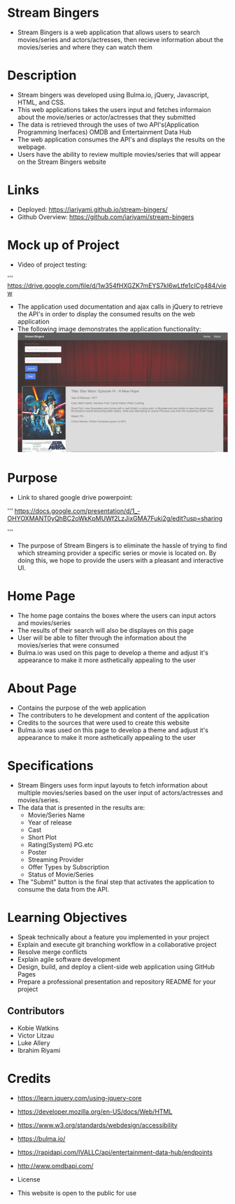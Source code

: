 # Stream Bingers

- Stream Bingers is a web application that allows users to search movies/series and actors/actresses, then recieve information about the movies/series and where they can watch them

# Description

- Stream bingers was developed using Bulma.io, jQuery, Javascript, HTML, and CSS.
- This web applications takes the users input and fetches informaion about the movie/series or actor/actresses that they submitted
- The data is retrieved through the uses of two API's(Application Programming Inerfaces) OMDB and Entertainment Data Hub
- The web application consumes the API's and displays the results on the webpage.
- Users have the ability to review multiple movies/series that will appear on the Stream Bingers website

# Links

- Deployed: https://iariyami.github.io/stream-bingers/
- Github Overview: https://github.com/iariyami/stream-bingers

# Mock up of Project

- Video of project testing:

''' https://drive.google.com/file/d/1w354fHXGZK7mEYS7kI6wLtfe1cICg484/view

- The application used documentation and ajax calls in jQuery to retrieve the API's in order to display the consumed results on the web application
- The following image demonstrates the application functionality:
  ![](images/streamBingersScreen.png)

# Purpose

- Link to shared google drive powerpoint:

'''
https://docs.google.com/presentation/d/1_-OHYOXMANT0yQhBC2oWkKpMUWf2LzJixGMA7Fuki2g/edit?usp=sharing

'''

- The purpose of Stream Bingers is to eliminate the hassle of trying to find which streaming provider a specific series or movie is located on. By doing this, we hope to provide the users with a pleasant and interactive UI.

# Home Page

- The home page contains the boxes where the users can input actors and movies/series
- The results of their search will also be displayes on this page
- User will be able to filter through the information about the movies/series that were consumed
- Bulma.io was used on this page to develop a theme and adjust it's appearance to make it more asthetically appealing to the user

# About Page

- Contains the purpose of the web application
- The contributers to he development and content of the application
- Credits to the sources that were used to create this website
- Bulma.io was used on this page to develop a theme and adjust it's appearance to make it more asthetically appealing to the user

# Specifications

- Stream Bingers uses form input layouts to fetch information about multiple movies/series based on the user input of actors/actresses and movies/series.
- The data that is presented in the results are:
  - Movie/Series Name
  - Year of release
  - Cast
  - Short Plot
  - Rating(System) PG.etc
  - Poster
  - Streaming Provider
  - Offer Types by Subscription
  - Status of Movie/Series
- The "Submit" button is the final step that activates the application to consume the data from the API.

# Learning Objectives

- Speak technically about a feature you implemented in your project
- Explain and execute git branching workflow in a collaborative project
- Resolve merge conflicts
- Explain agile software development
- Design, build, and deploy a client-side web application using GitHub Pages
- Prepare a professional presentation and repository README for your project

## Contributors

- Kobie Watkins
- Victor Litzau
- Luke Allery
- Ibrahim Riyami

# Credits

- https://learn.jquery.com/using-jquery-core

- https://developer.mozilla.org/en-US/docs/Web/HTML

- https://www.w3.org/standards/webdesign/accessibility

- https://bulma.io/

- https://rapidapi.com/IVALLC/api/entertainment-data-hub/endpoints

- http://www.omdbapi.com/

* License

- This website is open to the public for use
